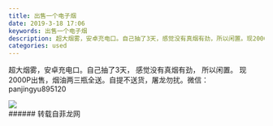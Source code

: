 ```yaml
---
title: 出售一个电子烟
date: 2019-3-18 17:06
keywords: 出售一个电子烟
description: 超大烟雾，安卓充电口。自己抽了3天，感觉没有真烟有劲，所以闲置。现2000P出售，烟油两三瓶全送。自提不送货，屠龙勿扰。微信：panjingyu895120
categories: used
---
```

<td class="t_f" id="postmessage_3250579">

超大烟雾，安卓充电口。自己抽了3天， 感觉没有真烟有劲， 所以闲置。 现2000P出售，烟油两三瓶全送。自提不送货，屠龙勿扰。微信：panjingyu895120<br/>

<img aid="1116450" data-cf-modified-1d506b0dc10c8bb773c5b931-="" file="data/attachment/forum/201903/18/170615dg2g1afgepgq1zl2.jpg.thumb.jpg" id="aimg_1116450" inpost="1" onclick="" onmouseover="" src="http://www.flw.ph/data/attachment/forum/201903/18/170615dg2g1afgepgq1zl2.jpg" style="cursor:pointer" zoomfile="data/attachment/forum/201903/18/170615dg2g1afgepgq1zl2.jpg"/>


<br/>
</td>
###### 转载自菲龙网